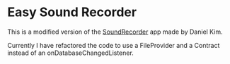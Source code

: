 Easy Sound Recorder
=============

This is a modified version of the [SoundRecorder](https://github.com/dkim0419/SoundRecorder) app made by Daniel Kim.

Currently I have refactored the code to use a FileProvider and a Contract instead of an onDatabaseChangedListener.</p>
